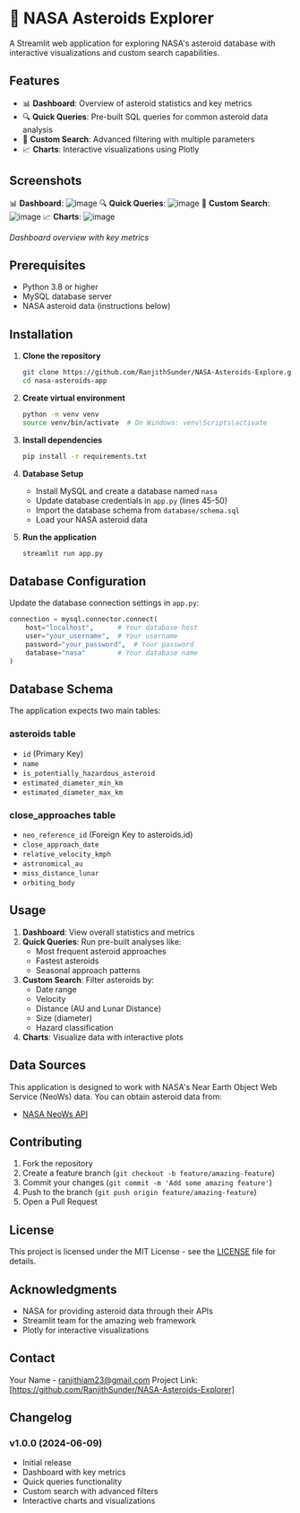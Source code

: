 # 🚀 NASA Asteroids Explorer

A Streamlit web application for exploring NASA's asteroid database with interactive visualizations and custom search capabilities.

## Features

- 📊 **Dashboard**: Overview of asteroid statistics and key metrics
- 🔍 **Quick Queries**: Pre-built SQL queries for common asteroid data analysis
- 🎯 **Custom Search**: Advanced filtering with multiple parameters
- 📈 **Charts**: Interactive visualizations using Plotly

## Screenshots
📊 **Dashboard**:
![image](https://github.com/user-attachments/assets/ae5e375c-a5e2-4f5c-9cca-5b52a780dc5e)
🔍 **Quick Queries**:
![image](https://github.com/user-attachments/assets/2259498c-e839-4627-9f09-7a5691f5e2a8)
🎯 **Custom Search**:
![image](https://github.com/user-attachments/assets/a2957bda-8674-4a9c-b21d-6b3859c019e2)
📈 **Charts**: 
![image](https://github.com/user-attachments/assets/53eb7f6a-94c7-445b-828e-49906f8b2b3e)

*Dashboard overview with key metrics*

## Prerequisites

- Python 3.8 or higher
- MySQL database server
- NASA asteroid data (instructions below)

## Installation

1. **Clone the repository**
   ```bash
   git clone https://github.com/RanjithSunder/NASA-Asteroids-Explore.git
   cd nasa-asteroids-app
   ```

2. **Create virtual environment**
   ```bash
   python -m venv venv
   source venv/bin/activate  # On Windows: venv\Scripts\activate
   ```

3. **Install dependencies**
   ```bash
   pip install -r requirements.txt
   ```

4. **Database Setup**
   - Install MySQL and create a database named `nasa`
   - Update database credentials in `app.py` (lines 45-50)
   - Import the database schema from `database/schema.sql`
   - Load your NASA asteroid data

5. **Run the application**
   ```bash
   streamlit run app.py
   ```

## Database Configuration

Update the database connection settings in `app.py`:

```python
connection = mysql.connector.connect(
    host="localhost",      # Your database host
    user="your_username",  # Your username
    password="your_password",  # Your password
    database="nasa"        # Your database name
)
```

## Database Schema

The application expects two main tables:

### asteroids table
- `id` (Primary Key)
- `name`
- `is_potentially_hazardous_asteroid`
- `estimated_diameter_min_km`
- `estimated_diameter_max_km`

### close_approaches table
- `neo_reference_id` (Foreign Key to asteroids.id)
- `close_approach_date`
- `relative_velocity_kmph`
- `astronomical_au`
- `miss_distance_lunar`
- `orbiting_body`

## Usage

1. **Dashboard**: View overall statistics and metrics
2. **Quick Queries**: Run pre-built analyses like:
   - Most frequent asteroid approaches
   - Fastest asteroids
   - Seasonal approach patterns
3. **Custom Search**: Filter asteroids by:
   - Date range
   - Velocity
   - Distance (AU and Lunar Distance)
   - Size (diameter)
   - Hazard classification
4. **Charts**: Visualize data with interactive plots

## Data Sources

This application is designed to work with NASA's Near Earth Object Web Service (NeoWs) data. You can obtain asteroid data from:
- [NASA NeoWs API](https://api.nasa.gov/)

## Contributing

1. Fork the repository
2. Create a feature branch (`git checkout -b feature/amazing-feature`)
3. Commit your changes (`git commit -m 'Add some amazing feature'`)
4. Push to the branch (`git push origin feature/amazing-feature`)
5. Open a Pull Request

## License

This project is licensed under the MIT License - see the [LICENSE](LICENSE) file for details.

## Acknowledgments

- NASA for providing asteroid data through their APIs
- Streamlit team for the amazing web framework
- Plotly for interactive visualizations

## Contact

Your Name - ranjithiam23@gmail.com
Project Link: [https://github.com/RanjithSunder/NASA-Asteroids-Explorer]

## Changelog

### v1.0.0 (2024-06-09)
- Initial release
- Dashboard with key metrics
- Quick queries functionality
- Custom search with advanced filters
- Interactive charts and visualizations
